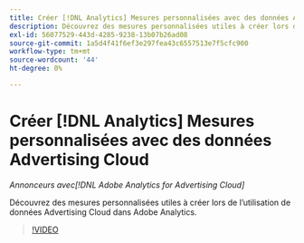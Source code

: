 ```yaml
---
title: Créer [!DNL Analytics] Mesures personnalisées avec des données Advertising Cloud
description: Découvrez des mesures personnalisées utiles à créer lors de l’utilisation de données Advertising Cloud dans Adobe Analytics.
exl-id: 56077529-443d-4285-9238-13b07b26ad08
source-git-commit: 1a5d4f41f6ef3e297fea43c6557513e7f5cfc900
workflow-type: tm+mt
source-wordcount: '44'
ht-degree: 0%

---
```


# Créer [!DNL Analytics] Mesures personnalisées avec des données Advertising Cloud

*Annonceurs avec[!DNL Adobe Analytics for Advertising Cloud]*

Découvrez des mesures personnalisées utiles à créer lors de l’utilisation de données Advertising Cloud dans Adobe Analytics.

>[!VIDEO](https://video.tv.adobe.com/v/33919)
